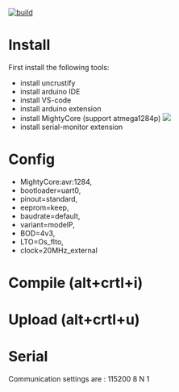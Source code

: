  [![build](https://github.com/berryerlouis/Hexapodcpp/actions/workflows/test.yaml/badge.svg)](https://github.com/berryerlouis/Hexapodcpp/actions/workflows/Build.yaml)
 
 # Install 
  First install the following tools:
  - install uncrustify
  - install arduino IDE
  - install VS-code
  - install arduino extension
  - install MightyCore (support atmega1284p) ![](https://github.com/MCUdude/MightyCore)
  - install serial-monitor extension
 
 # Config
  - MightyCore:avr:1284,
  - bootloader=uart0,
  - pinout=standard,
  - eeprom=keep,
  - baudrate=default,
  - variant=modelP,
  - BOD=4v3,
  - LTO=Os_flto,
  - clock=20MHz_external
 
 # Compile (alt+crtl+i)
 
 # Upload (alt+crtl+u)

 # Serial 
 Communication settings are :
 115200 8 N 1

 
